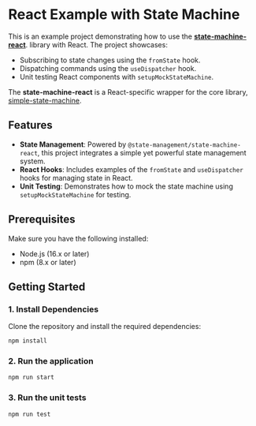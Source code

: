 # React Example with State Machine

This is an example project demonstrating how to use the
[**state-machine-react**](https://www.npmjs.com/package/@state-management/state-machine-react). 
library with React. The project showcases:

- Subscribing to state changes using the `fromState` hook.
- Dispatching commands using the `useDispatcher` hook.
- Unit testing React components with `setupMockStateMachine`.

The **state-machine-react** is a React-specific wrapper for the core library, [simple-state-machine](https://www.npmjs.com/package/@state-management/simple-state-machine).


## Features
- **State Management**: Powered by `@state-management/state-machine-react`, this project integrates a simple yet powerful state management system.
- **React Hooks**: Includes examples of the `fromState` and `useDispatcher` hooks for managing state in React.
- **Unit Testing**: Demonstrates how to mock the state machine using `setupMockStateMachine` for testing.


## Prerequisites
Make sure you have the following installed:
- Node.js (16.x or later)
- npm (8.x or later)


## Getting Started

### 1. Install Dependencies
Clone the repository and install the required dependencies:
```bash
npm install
```

### 2. Run the application 
```bash
npm run start
```

### 3. Run the unit tests
```bash
npm run test
```
